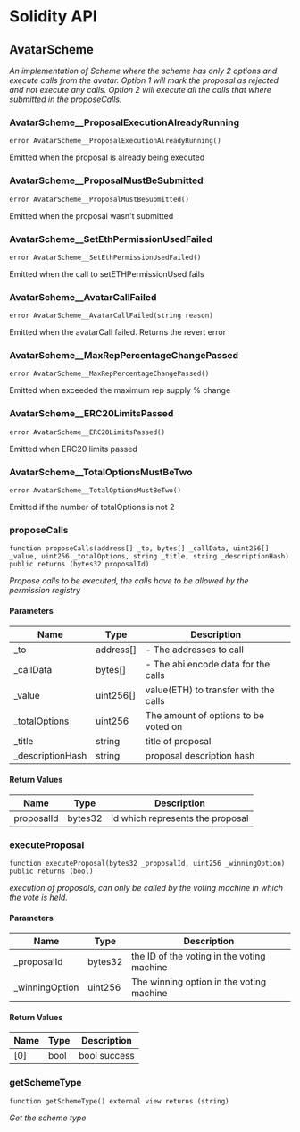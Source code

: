 # Solidity API

## AvatarScheme

_An implementation of Scheme where the scheme has only 2 options and execute calls from the avatar.
Option 1 will mark the proposal as rejected and not execute any calls.
Option 2 will execute all the calls that where submitted in the proposeCalls._

### AvatarScheme__ProposalExecutionAlreadyRunning

```solidity
error AvatarScheme__ProposalExecutionAlreadyRunning()
```

Emitted when the proposal is already being executed

### AvatarScheme__ProposalMustBeSubmitted

```solidity
error AvatarScheme__ProposalMustBeSubmitted()
```

Emitted when the proposal wasn't submitted

### AvatarScheme__SetEthPermissionUsedFailed

```solidity
error AvatarScheme__SetEthPermissionUsedFailed()
```

Emitted when the call to setETHPermissionUsed fails

### AvatarScheme__AvatarCallFailed

```solidity
error AvatarScheme__AvatarCallFailed(string reason)
```

Emitted when the avatarCall failed. Returns the revert error

### AvatarScheme__MaxRepPercentageChangePassed

```solidity
error AvatarScheme__MaxRepPercentageChangePassed()
```

Emitted when exceeded the maximum rep supply % change

### AvatarScheme__ERC20LimitsPassed

```solidity
error AvatarScheme__ERC20LimitsPassed()
```

Emitted when ERC20 limits passed

### AvatarScheme__TotalOptionsMustBeTwo

```solidity
error AvatarScheme__TotalOptionsMustBeTwo()
```

Emitted if the number of totalOptions is not 2

### proposeCalls

```solidity
function proposeCalls(address[] _to, bytes[] _callData, uint256[] _value, uint256 _totalOptions, string _title, string _descriptionHash) public returns (bytes32 proposalId)
```

_Propose calls to be executed, the calls have to be allowed by the permission registry_

#### Parameters

| Name | Type | Description |
| ---- | ---- | ----------- |
| _to | address[] | - The addresses to call |
| _callData | bytes[] | - The abi encode data for the calls |
| _value | uint256[] | value(ETH) to transfer with the calls |
| _totalOptions | uint256 | The amount of options to be voted on |
| _title | string | title of proposal |
| _descriptionHash | string | proposal description hash |

#### Return Values

| Name | Type | Description |
| ---- | ---- | ----------- |
| proposalId | bytes32 | id which represents the proposal |

### executeProposal

```solidity
function executeProposal(bytes32 _proposalId, uint256 _winningOption) public returns (bool)
```

_execution of proposals, can only be called by the voting machine in which the vote is held._

#### Parameters

| Name | Type | Description |
| ---- | ---- | ----------- |
| _proposalId | bytes32 | the ID of the voting in the voting machine |
| _winningOption | uint256 | The winning option in the voting machine |

#### Return Values

| Name | Type | Description |
| ---- | ---- | ----------- |
| [0] | bool | bool success |

### getSchemeType

```solidity
function getSchemeType() external view returns (string)
```

_Get the scheme type_

